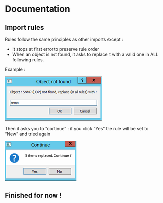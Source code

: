 Documentation
===============

Import rules
------------

Rules follow the same principles as other imports except : 
-	It stops at first error to preserve rule order
-	When an object is not found, it asks to replace it with a valid one in ALL following rules.

Example : 

![obj_not_found.png](img/obj_not_found.png)

Then it asks you to “continue” : if you click “Yes” the rule will be set to “New” and tried again

![object_replace.png](img/object_replace.png)


Finished for now !
------------------
